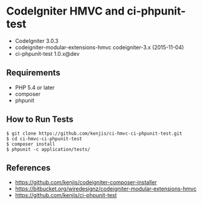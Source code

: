 # CodeIgniter HMVC and ci-phpunit-test

* CodeIgniter 3.0.3
* codeigniter-modular-extensions-hmvc codeigniter-3.x (2015-11-04)
* ci-phpunit-test 1.0.x@dev

## Requirements

* PHP 5.4 or later
* composer
* phpunit

## How to Run Tests

~~~
$ git clone https://github.com/kenjis/ci-hmvc-ci-phpunit-test.git
$ cd ci-hmvc-ci-phpunit-test
$ composer install
$ phpunit -c application/tests/
~~~

## References

* https://github.com/kenjis/codeigniter-composer-installer
* https://bitbucket.org/wiredesignz/codeigniter-modular-extensions-hmvc
* https://github.com/kenjis/ci-phpunit-test
